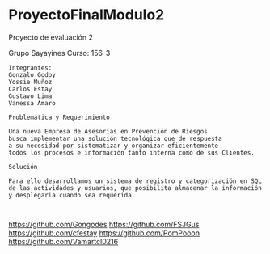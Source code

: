 # ProyectoFinalModulo2
Proyecto de evaluación 2

Grupo Sayayines
Curso: 156-3
~~~~~~~~~~~~~~~~~~~~~~~~~~~~~~~~~~~~~~~~~~~~~~~~~~~~~~~~~~~~~~~~~~~~~~~~~
Integrantes:
Gonzalo Godoy
Yossie Muñoz
Carlos Estay
Gustavo Lima
Vanessa Amaro

Problemática y Requerimiento

Una nueva Empresa de Asesorías en Prevención de Riesgos 
busca implementar una solución tecnológica que de respuesta 
a su necesidad por sistematizar y organizar eficientemente 
todos los procesos e información tanto interna como de sus Clientes.

Solución

Para ello desarrollamos un sistema de registro y categorización en SQL 
de las actividades y usuarios, que posibilita almacenar la información
y desplegarla cuando sea requerida.



~~~~~~~~~~~~~~~~~~~~~~~~~~~~~~~~~~~~~~~~~~~~~~~~~~~~~~~~~~~~~~~~~~~~~~~~~
https://github.com/Gongodes
https://github.com/FSJGus
https://github.com/cfestay
https://github.com/PomPooon
https://github.com/Vamartcl0216
